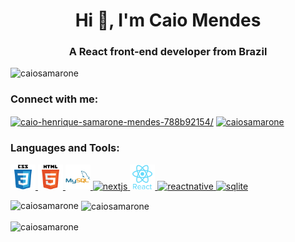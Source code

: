 <h1 align="center">Hi 👋, I'm Caio Mendes</h1>
<h3 align="center">A React front-end developer from Brazil</h3>


<p align="left"> <img src="https://komarev.com/ghpvc/?username=caiosamarone&label=Profile%20views&color=0e75b6&style=flat" alt="caiosamarone" /> </p>

<h3 align="left">Connect with me:</h3>
<p align="left">
<a href="https://linkedin.com/in/caio-henrique-samarone-mendes-788b92154/" target="blank"><img align="center" src="https://raw.githubusercontent.com/rahuldkjain/github-profile-readme-generator/master/src/images/icons/Social/linked-in-alt.svg" alt="caio-henrique-samarone-mendes-788b92154/" height="30" width="40" /></a>
<a href="https://instagram.com/caiosamarone" target="blank"><img align="center" src="https://raw.githubusercontent.com/rahuldkjain/github-profile-readme-generator/master/src/images/icons/Social/instagram.svg" alt="caiosamarone" height="30" width="40" /></a>
</p>

<h3 align="left">Languages and Tools:</h3>
<p align="left"> <a href="https://www.w3schools.com/css/" target="_blank" rel="noreferrer"> <img src="https://raw.githubusercontent.com/devicons/devicon/master/icons/css3/css3-original-wordmark.svg" alt="css3" width="40" height="40"/> </a> <a href="https://www.w3.org/html/" target="_blank" rel="noreferrer"> <img src="https://raw.githubusercontent.com/devicons/devicon/master/icons/html5/html5-original-wordmark.svg" alt="html5" width="40" height="40"/> </a> <a href="https://www.mysql.com/" target="_blank" rel="noreferrer"> <img src="https://raw.githubusercontent.com/devicons/devicon/master/icons/mysql/mysql-original-wordmark.svg" alt="mysql" width="40" height="40"/> </a> <a href="https://nextjs.org/" target="_blank" rel="noreferrer"> <img src="https://cdn.worldvectorlogo.com/logos/nextjs-2.svg" alt="nextjs" width="40" height="40"/> </a> <a href="https://reactjs.org/" target="_blank" rel="noreferrer"> <img src="https://raw.githubusercontent.com/devicons/devicon/master/icons/react/react-original-wordmark.svg" alt="react" width="40" height="40"/> </a> <a href="https://reactnative.dev/" target="_blank" rel="noreferrer"> <img src="https://reactnative.dev/img/header_logo.svg" alt="reactnative" width="40" height="40"/> </a> <a href="https://www.sqlite.org/" target="_blank" rel="noreferrer"> <img src="https://www.vectorlogo.zone/logos/sqlite/sqlite-icon.svg" alt="sqlite" width="40" height="40"/> </a> </p>

<p><img align="left" src="https://github-readme-stats.vercel.app/api/top-langs?username=caiosamarone&show_icons=true&locale=en&layout=compact" alt="caiosamarone" /></p>

<p>&nbsp;<img align="center" src="https://github-readme-stats.vercel.app/api?username=caiosamarone&show_icons=true&locale=en" alt="caiosamarone" /></p>

<p><img align="center" src="https://github-readme-streak-stats.herokuapp.com/?user=caiosamarone&" alt="caiosamarone" /></p>

